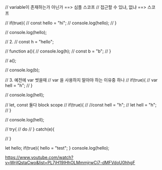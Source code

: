 // variable이 존재하는가 아닌가 ==> 심플 스코프
// 접근할 수 있냐, 없냐 ==> 스코프

// if(true){
//   const hello = "hi";
//   console.log(hello);
// }

// console.log(hello);

// 2.
// const h = "hello";

// function a(){
//   console.log(h);
//   const b = "b";
// }

// a();

// console.log(b);

// 3. 예전에 var 썻을때
// var 을 사용하지 말아야 하는 이유중 하나
// if(true){
//   var hell =  "h";
// }

// console.log(hell);

// let, const 둘다 block scope 
// if(true){
//   //const hell =  "h";
//   let hell =  "h";
// }

// console.log(hell);

// try{
//   do
// } catch(e){

// }

let hello;
if(true){
  hello = "test";
}
console.log(hello);

https://www.youtube.com/watch?v=WrjlQstaCwo&list=PL7jH19IHhOLMmmjrwCi7-dMFVdoU0hhgF
